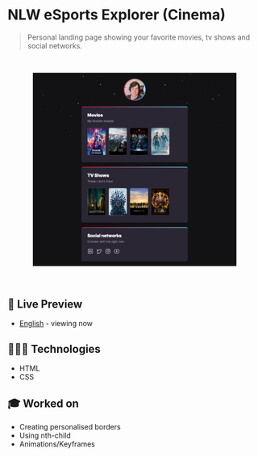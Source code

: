 # NLW eSports Explorer (Cinema)


> Personal landing page showing your favorite movies, tv shows and social networks.
<br>

<p align="center">
  <img alt="Landing page showing favorite movies, tv shows and social networks." src=".github/nlw-esports-explorer-challenge.png" width="80%" />
</p>

<br>

## 📝 Live Preview 

- [English](https://diegommagno.com/github/rocketseat/events/next-level-week/nlw-esports/explorer/challenge/en) - viewing now

## 🧑🏻‍💻 Technologies

- HTML
- CSS

## 🎓 Worked on

- Creating personalised borders
- Using nth-child
- Animations/Keyframes